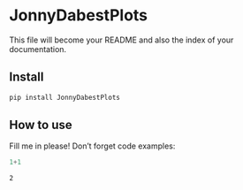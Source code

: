 JonnyDabestPlots
================

<!-- WARNING: THIS FILE WAS AUTOGENERATED! DO NOT EDIT! -->

This file will become your README and also the index of your
documentation.

## Install

``` sh
pip install JonnyDabestPlots
```

## How to use

Fill me in please! Don’t forget code examples:

``` python
1+1
```

    2

